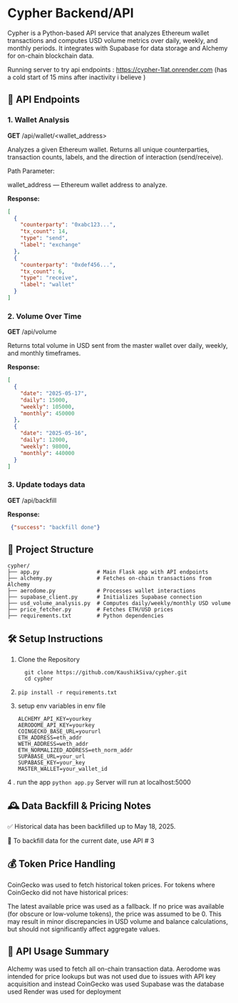 # Cypher Backend/API

Cypher is a Python-based API service that analyzes Ethereum wallet transactions and computes USD volume metrics over daily, weekly, and monthly periods. It integrates with Supabase for data storage and Alchemy for on-chain blockchain data.

Running server to try api endpoints : https://cypher-1lat.onrender.com (has a cold start of 15 mins after inactivity i believe )

## 📌 API Endpoints


### 1. Wallet Analysis
**GET** /api/wallet/<wallet_address>

Analyzes a given Ethereum wallet. Returns all unique counterparties, transaction counts, labels, and the direction of interaction (send/receive).

Path Parameter:

wallet_address — Ethereum wallet address to analyze.

**Response:**
```json
[
  {
    "counterparty": "0xabc123...",
    "tx_count": 14,
    "type": "send",
    "label": "exchange"
  },
  {
    "counterparty": "0xdef456...",
    "tx_count": 6,
    "type": "receive",
    "label": "wallet"
  }
]

```


### 2. Volume Over Time
**GET** /api/volume

Returns total volume in USD sent from the master wallet over daily, weekly, and monthly timeframes.

**Response:**

```json
[
  {
    "date": "2025-05-17",
    "daily": 15000,
    "weekly": 105000,
    "monthly": 450000
  },
  {
    "date": "2025-05-16",
    "daily": 12000,
    "weekly": 98000,
    "monthly": 440000
  }
]
```

### 3. Update todays data

**GET** /api/backfill

**Response:**

```json
 {"success": "backfill done"}
```

## 📁 Project Structure

```
cypher/
├── app.py                  # Main Flask app with API endpoints
├── alchemy.py              # Fetches on-chain transactions from Alchemy
├── aerodome.py             # Processes wallet interactions
├── supabase_client.py      # Initializes Supabase connection
├── usd_volume_analysis.py  # Computes daily/weekly/monthly USD volume
├── price_fetcher.py        # Fetches ETH/USD prices
├── requirements.txt        # Python dependencies
```

## 🛠️ Setup Instructions
  1. Clone the Repository
     ```
       git clone https://github.com/KaushikSiva/cypher.git
       cd cypher
     ```
  2. ```
     pip install -r requirements.txt
     ```
  3. setup env variables in env file
     ```
     ALCHEMY_API_KEY=yourkey
     AERODOME_API_KEY=yourkey
     COINGECKO_BASE_URL=yoururl
     ETH_ADDRESS=eth_addr
     WETH_ADDRESS=weth_addr
     ETH_NORMALIZED_ADDRESS=eth_norm_addr
     SUPABASE_URL=your_url
     SUPABASE_KEY=your_key
     MASTER_WALLET=your_wallet_id
     ```

4 . run the app
    ```
     python app.py
    ```
Server will run at localhost:5000


## 🕰️ Data Backfill & Pricing Notes
✅ Historical data has been backfilled up to May 18, 2025.

🔁 To backfill data for the current date, use API # 3

## 💰 Token Price Handling
CoinGecko was used to fetch historical token prices. For tokens where CoinGecko did not have historical prices:

The latest available price was used as a fallback.
If no price was available (for obscure or low-volume tokens), the price was assumed to be 0.
This may result in minor discrepancies in USD volume and balance calculations, but should not significantly affect aggregate values.

## 🔌 API Usage Summary
Alchemy was used to fetch all on-chain transaction data.
Aerodome was intended for price lookups but was not used due to issues with API key acquisition and instead CoinGecko was used
Supabase was the database used
Render was used for deployment

